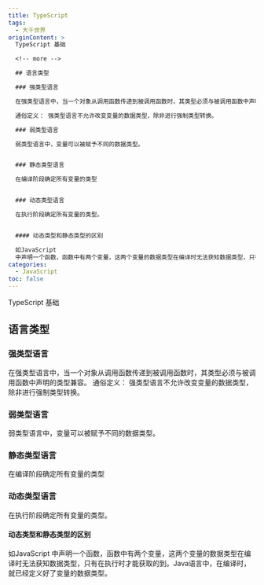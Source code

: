 ```yaml
---
title: TypeScript
tags:
  - 大千世界
originContent: >
  TypeScript 基础

  <!-- more -->

  ## 语言类型

  ### 强类型语言

  在强类型语言中，当一个对象从调用函数传递到被调用函数时，其类型必须与被调用函数中声明的类型兼容。

  通俗定义： 强类型语言不允许改变变量的数据类型，除非进行强制类型转换。

  ### 弱类型语言

  弱类型语言中，变量可以被赋予不同的数据类型。


  ### 静态类型语言

  在编译阶段确定所有变量的类型


  ### 动态类型语言

  在执行阶段确定所有变量的类型。


  #### 动态类型和静态类型的区别

  如JavaScript
  中声明一个函数，函数中有两个变量，这两个变量的数据类型在编译时无法获知数据类型，只有在执行时才能获取的到。Java语言中，在编译时，就已经定义好了变量的数据类型。
categories:
  - JavaScript
toc: false
---
```


TypeScript 基础
<!-- more -->
## 语言类型
### 强类型语言
在强类型语言中，当一个对象从调用函数传递到被调用函数时，其类型必须与被调用函数中声明的类型兼容。
通俗定义： 强类型语言不允许改变变量的数据类型，除非进行强制类型转换。
### 弱类型语言
弱类型语言中，变量可以被赋予不同的数据类型。

### 静态类型语言
在编译阶段确定所有变量的类型

### 动态类型语言
在执行阶段确定所有变量的类型。

#### 动态类型和静态类型的区别
如JavaScript 中声明一个函数，函数中有两个变量，这两个变量的数据类型在编译时无法获知数据类型，只有在执行时才能获取的到。Java语言中，在编译时，就已经定义好了变量的数据类型。
